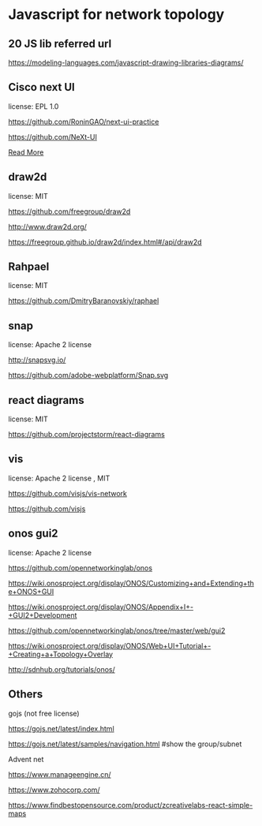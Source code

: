 # Javascript for network topology

## 20 JS lib referred url

<https://modeling-languages.com/javascript-drawing-libraries-diagrams/>

## Cisco next UI

license: EPL 1.0

<https://github.com/RoninGAO/next-ui-practice>

<https://github.com/NeXt-UI>

[Read More](./nextui-notes.md)

## draw2d

license: MIT

<https://github.com/freegroup/draw2d>

<http://www.draw2d.org/>

<https://freegroup.github.io/draw2d/index.html#/api/draw2d>

## Rahpael

license: MIT

<https://github.com/DmitryBaranovskiy/raphael>

## snap

license: Apache 2 license

<http://snapsvg.io/>

<https://github.com/adobe-webplatform/Snap.svg>

## react diagrams

license: MIT

<https://github.com/projectstorm/react-diagrams>

## vis 

license: Apache 2 license , MIT 

<https://github.com/visjs/vis-network>

<https://github.com/visjs>

## onos gui2

license: Apache 2 license

<https://github.com/opennetworkinglab/onos>

<https://wiki.onosproject.org/display/ONOS/Customizing+and+Extending+the+ONOS+GUI>

<https://wiki.onosproject.org/display/ONOS/Appendix+I+-+GUI2+Development>

<https://github.com/opennetworkinglab/onos/tree/master/web/gui2>

<https://wiki.onosproject.org/display/ONOS/Web+UI+Tutorial+-+Creating+a+Topology+Overlay>

<http://sdnhub.org/tutorials/onos/>

## Others

gojs (not free license)

<https://gojs.net/latest/index.html>

<https://gojs.net/latest/samples/navigation.html>  #show the group/subnet

Advent net

<https://www.manageengine.cn/>

<https://www.zohocorp.com/>

<https://www.findbestopensource.com/product/zcreativelabs-react-simple-maps>
